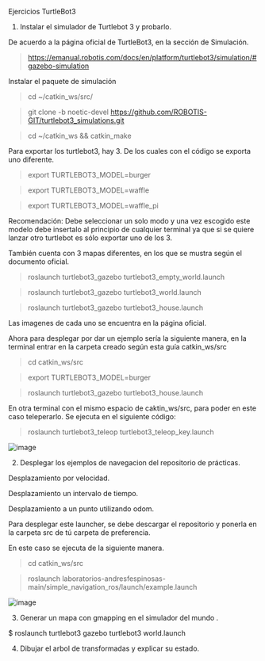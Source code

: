 Ejercicios TurtleBot3

1. Instalar el simulador de Turtlebot 3 y probarlo.

De acuerdo a la página oficial de TurtleBot3, en la sección de Simulación.

>https://emanual.robotis.com/docs/en/platform/turtlebot3/simulation/#gazebo-simulation

Instalar el paquete de simulación

>cd ~/catkin_ws/src/

>git clone -b noetic-devel https://github.com/ROBOTIS-GIT/turtlebot3_simulations.git

>cd ~/catkin_ws && catkin_make

Para exportar los turtlebot3, hay 3. De los cuales con el código se exporta uno diferente.

>export TURTLEBOT3_MODEL=burger

>export TURTLEBOT3_MODEL=waffle

>export TURTLEBOT3_MODEL=waffle_pi

Recomendación: Debe seleccionar un solo modo y una vez escogido este modelo debe insertalo al principio de cualquier terminal ya que si se quiere lanzar otro turtlebot es sólo exportar uno de los 3.

También cuenta con 3 mapas diferentes, en los que se mustra según el documento oficial.

>roslaunch turtlebot3_gazebo turtlebot3_empty_world.launch

>roslaunch turtlebot3_gazebo turtlebot3_world.launch

>roslaunch turtlebot3_gazebo turtlebot3_house.launch

Las imagenes de cada uno se encuentra en la página oficial.

Ahora para desplegar por dar un ejemplo sería la siguiente manera, en la terminal entrar en la carpeta creado según esta guía catkin_ws/src

>cd catkin_ws/src

>export TURTLEBOT3_MODEL=burger

>roslaunch turtlebot3_gazebo turtlebot3_house.launch

En otra terminal con el mismo espacio de caktin_ws/src, para poder en este caso teleperarlo. Se ejecuta en el siguiente código:

>roslaunch turtlebot3_teleop turtlebot3_teleop_key.launch

![image](https://github.com/andresfespinosas/Masters-in-Robotics-and-IA-University-of-Leon./assets/128443182/15fd8bd7-f6ca-41de-bf8b-9a45c3c15749)


2. Desplegar los ejemplos de navegacion del repositorio de prácticas. 

Desplazamiento por velocidad.

Desplazamiento un intervalo de tiempo.

Desplazamiento a un punto utilizando odom.

Para desplegar este launcher, se debe descargar el repositorio y ponerla en la carpeta src de tú carpeta de preferencia.

En este caso se ejecuta de la siguiente manera.

>cd catkin_ws/src

>roslaunch laboratorios-andresfespinosas-main/simple_navigation_ros/launch/example.launch 

![image](https://github.com/andresfespinosas/Masters-in-Robotics-and-IA-University-of-Leon./assets/128443182/786d357d-a309-40bc-8444-ef1b4e3dc40a)



3. Generar un mapa con gmapping en el simulador del mundo .

$ roslaunch turtlebot3 gazebo turtlebot3 world.launch


4. Dibujar el arbol de transformadas y explicar su estado.
